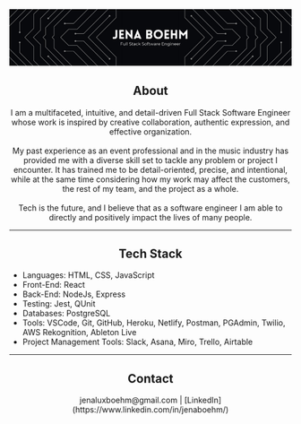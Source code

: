 <img src='github-header.png' alt='Jena Boehm - Full Stack Software Engineer' />

## <div align='center'>About</div>

<p align='center'>I am a multifaceted, intuitive, and detail-driven Full Stack Software Engineer <br/>whose work is inspired by creative collaboration, authentic expression, and effective organization.<br/>
<br/>
My past experience as an event professional and in the music industry has provided me with a diverse skill set to tackle any problem or project I encounter. It has trained me to be detail-oriented, precise, and intentional, while at the same time considering how my work may affect the customers, the rest of my team, and the project as a whole. <br/>
<br/>
Tech is the future, and I believe that as a software engineer I am able to directly and positively impact the lives of many people.</p>

---

## <div align='center'>Tech Stack</div>
- Languages: HTML, CSS, JavaScript
- Front-End: React
- Back-End: NodeJs, Express
- Testing: Jest, QUnit
- Databases: PostgreSQL
- Tools: VSCode, Git, GitHub, Heroku, Netlify, Postman, PGAdmin, Twilio, AWS Rekognition, Ableton Live
- Project Management Tools: Slack, Asana, Miro, Trello, Airtable

---

## <div align='center'>Contact</div>
<div align='center'>jenaluxboehm@gmail.com | [LinkedIn](https://www.linkedin.com/in/jenaboehm/)</div>
